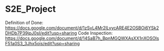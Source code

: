 # S2E_Project
Definition of Done: https://docs.google.com/document/d/1zSvL4Mr2ILyycARE4E2OSBOi6YSk2DHDb7P39jpJ0sI/edit?usp=sharing
Code Inspection: https://docs.google.com/document/d/14SaB7h_BpnMGQWXAsXX1nXOSOlsF51a0S3_3Jhx5ois/edit?usp=sharing
